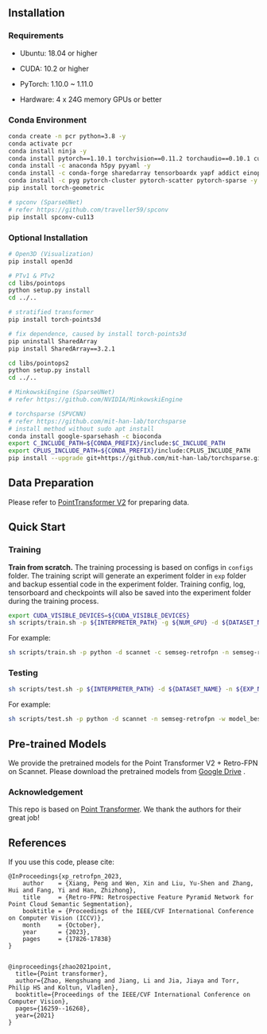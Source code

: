 ## Installation

### Requirements

- Ubuntu: 18.04 or higher

- CUDA: 10.2 or higher

- PyTorch: 1.10.0 ~ 1.11.0

- Hardware: 4 x 24G memory GPUs or better

### Conda Environment

```bash
conda create -n pcr python=3.8 -y
conda activate pcr
conda install ninja -y
conda install pytorch==1.10.1 torchvision==0.11.2 torchaudio==0.10.1 cudatoolkit=11.3 -c pytorch -c conda-forge -y
conda install -c anaconda h5py pyyaml -y
conda install -c conda-forge sharedarray tensorboardx yapf addict einops scipy plyfile termcolor timm -y
conda install -c pyg pytorch-cluster pytorch-scatter pytorch-sparse -y
pip install torch-geometric

# spconv (SparseUNet)
# refer https://github.com/traveller59/spconv
pip install spconv-cu113
```

### Optional Installation

```bash
# Open3D (Visualization)
pip install open3d

# PTv1 & PTv2
cd libs/pointops
python setup.py install
cd ../..

# stratified transformer
pip install torch-points3d

# fix dependence, caused by install torch-points3d 
pip uninstall SharedArray
pip install SharedArray==3.2.1

cd libs/pointops2
python setup.py install
cd ../..

# MinkowskiEngine (SparseUNet)
# refer https://github.com/NVIDIA/MinkowskiEngine

# torchsparse (SPVCNN)
# refer https://github.com/mit-han-lab/torchsparse
# install method without sudo apt install
conda install google-sparsehash -c bioconda
export C_INCLUDE_PATH=${CONDA_PREFIX}/include:$C_INCLUDE_PATH
export CPLUS_INCLUDE_PATH=${CONDA_PREFIX}/include:CPLUS_INCLUDE_PATH
pip install --upgrade git+https://github.com/mit-han-lab/torchsparse.git
```

## Data Preparation

Please refer to [PointTransformer V2](https://github.com/Pointcept/PointTransformerV2) for preparing data.

## Quick Start

### Training

**Train from scratch.** The training processing is based on configs in `configs` folder. 
The training script will generate an experiment folder in `exp` folder and backup essential code in the experiment folder.
Training config, log, tensorboard and checkpoints will also be saved into the experiment folder during the training process.

```bash
export CUDA_VISIBLE_DEVICES=${CUDA_VISIBLE_DEVICES}
sh scripts/train.sh -p ${INTERPRETER_PATH} -g ${NUM_GPU} -d ${DATASET_NAME} -c ${CONFIG_NAME} -n ${EXP_NAME}
```

For example:

```bash
sh scripts/train.sh -p python -d scannet -c semseg-retrofpn -n semseg-retrofpn
```

### Testing

```bash
sh scripts/test.sh -p ${INTERPRETER_PATH} -d ${DATASET_NAME} -n ${EXP_NAME} -w ${CHECKPOINT_NAME}
```

For example:

```bash
sh scripts/test.sh -p python -d scannet -n semseg-retrofpn -w model_best
```

## Pre-trained Models

We provide the pretrained models for the Point Transformer V2 +  Retro-FPN on Scannet. Please download the pretrained models from [Google Drive](https://drive.google.com/drive/folders/1wmtZIGlMFYZQ_zY7ghgNDFyB_PDXDa1P?usp=sharing) .

### Acknowledgement
This repo is based on [Point Transformer](https://github.com/POSTECH-CVLab/point-transformer). We thank the authors for their great job!


## References

If you use this code, please cite:
```
@InProceedings{xp_retrofpn_2023,
    author    = {Xiang, Peng and Wen, Xin and Liu, Yu-Shen and Zhang, Hui and Fang, Yi and Han, Zhizhong},
    title     = {Retro-FPN: Retrospective Feature Pyramid Network for Point Cloud Semantic Segmentation},
    booktitle = {Proceedings of the IEEE/CVF International Conference on Computer Vision (ICCV)},
    month     = {October},
    year      = {2023},
    pages     = {17826-17838}
}


@inproceedings{zhao2021point,
  title={Point transformer},
  author={Zhao, Hengshuang and Jiang, Li and Jia, Jiaya and Torr, Philip HS and Koltun, Vladlen},
  booktitle={Proceedings of the IEEE/CVF International Conference on Computer Vision},
  pages={16259--16268},
  year={2021}
}
```
